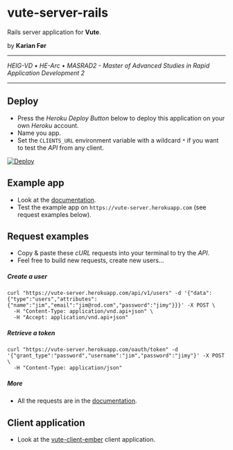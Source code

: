 # vute-server-rails

Rails server application for **Vute**.

by **Karian Før**

---

*HEIG-VD* • *HE-Arc* • *MASRAD2 - Master of Advanced Studies in Rapid Application Development 2*

---

## Deploy

* Press the *Heroku Deploy Button* below to deploy this application on your own *Heroku* account.
* Name you app.
* Set the `CLIENTS_URL` environment variable with a wildcard `*` if you want to test the *API* from any client.

[![Deploy](https://www.herokucdn.com/deploy/button.svg)](https://heroku.com/deploy?template=https://github.com/lapico/vute-server-rails)

## Example app

* Look at the [documentation](https://vute-server.herokuapp.com/doc).
* Test the example app on `https://vute-server.herokuapp.com` (see request examples below).

## Request examples

* Copy & paste these *cURL* requests into your terminal to try the *API*.
* Feel free to build new requests, create new users...

##### Create a user

```
curl "https://vute-server.herokuapp.com/api/v1/users" -d '{"data":{"type":"users","attributes":{"name":"jim","email":"jim@rod.com","password":"jimy"}}}' -X POST \
  -H "Content-Type: application/vnd.api+json" \
  -H "Accept: application/vnd.api+json"
```

##### Retrieve a token

```
curl "https://vute-server.herokuapp.com/oauth/token" -d '{"grant_type":"password","username":"jim","password":"jimy"}' -X POST \
  -H "Content-Type: application/json"
```

##### More

* All the requests are in the [documentation](https://vute-server.herokuapp.com/doc).

## Client application

* Look at the [vute-client-ember](https://github.com/lapico/vute-client-ember) client application.
